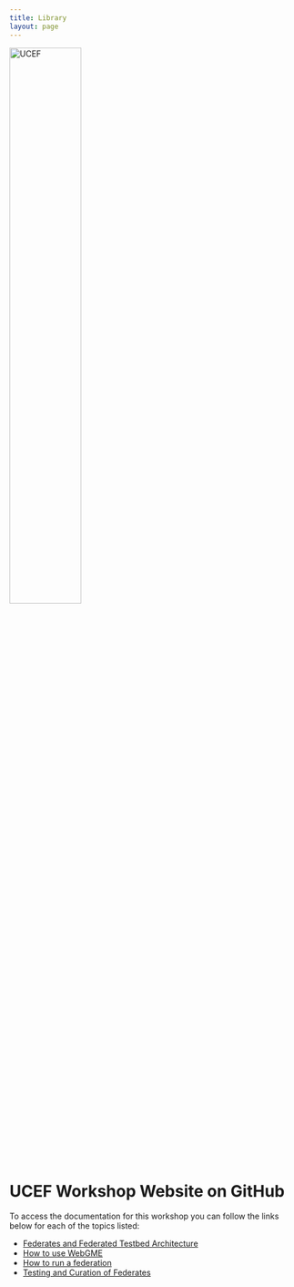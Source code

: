 ```yaml
---
title: Library
layout: page
---
```


<img style="width:50%;" src="{{ site.baseurl }}/assets/ucef_final.jpg" alt="UCEF">

# UCEF Workshop Website on GitHub

To access the documentation for this workshop you can follow the links below for each of the topics listed:

* [Federates and Federated Testbed Architecture](federatedtestbedarch/README.md "")
* [How to use WebGME](webgme/README.md "")
* [How to run a federation](fedmgr/README.md "")
* [Testing and Curation of Federates](testingandcuration/README.md)
